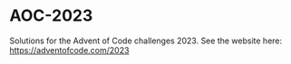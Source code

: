 # AOC-2023
Solutions for the Advent of Code challenges 2023. See the website here: https://adventofcode.com/2023
